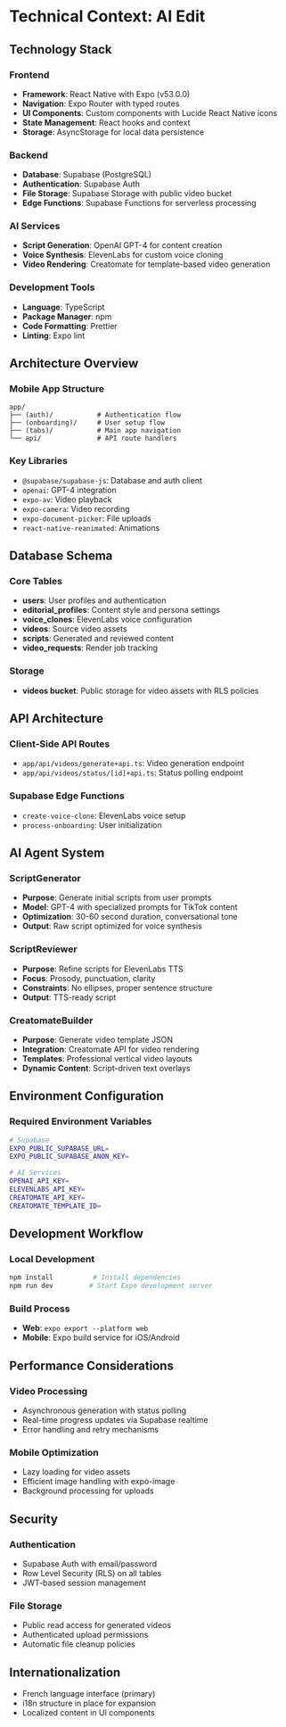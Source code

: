 # Technical Context: AI Edit

## Technology Stack

### Frontend
- **Framework**: React Native with Expo (v53.0.0)
- **Navigation**: Expo Router with typed routes
- **UI Components**: Custom components with Lucide React Native icons
- **State Management**: React hooks and context
- **Storage**: AsyncStorage for local data persistence

### Backend
- **Database**: Supabase (PostgreSQL)
- **Authentication**: Supabase Auth
- **File Storage**: Supabase Storage with public video bucket
- **Edge Functions**: Supabase Functions for serverless processing

### AI Services
- **Script Generation**: OpenAI GPT-4 for content creation
- **Voice Synthesis**: ElevenLabs for custom voice cloning
- **Video Rendering**: Creatomate for template-based video generation

### Development Tools
- **Language**: TypeScript
- **Package Manager**: npm
- **Code Formatting**: Prettier
- **Linting**: Expo lint

## Architecture Overview

### Mobile App Structure
```
app/
├── (auth)/           # Authentication flow
├── (onboarding)/     # User setup flow
├── (tabs)/           # Main app navigation
└── api/              # API route handlers
```

### Key Libraries
- `@supabase/supabase-js`: Database and auth client
- `openai`: GPT-4 integration
- `expo-av`: Video playback
- `expo-camera`: Video recording
- `expo-document-picker`: File uploads
- `react-native-reanimated`: Animations

## Database Schema

### Core Tables
- **users**: User profiles and authentication
- **editorial_profiles**: Content style and persona settings
- **voice_clones**: ElevenLabs voice configuration
- **videos**: Source video assets
- **scripts**: Generated and reviewed content
- **video_requests**: Render job tracking

### Storage
- **videos bucket**: Public storage for video assets with RLS policies

## API Architecture

### Client-Side API Routes
- `app/api/videos/generate+api.ts`: Video generation endpoint
- `app/api/videos/status/[id]+api.ts`: Status polling endpoint

### Supabase Edge Functions
- `create-voice-clone`: ElevenLabs voice setup
- `process-onboarding`: User initialization

## AI Agent System

### ScriptGenerator
- **Purpose**: Generate initial scripts from user prompts
- **Model**: GPT-4 with specialized prompts for TikTok content
- **Optimization**: 30-60 second duration, conversational tone
- **Output**: Raw script optimized for voice synthesis

### ScriptReviewer
- **Purpose**: Refine scripts for ElevenLabs TTS
- **Focus**: Prosody, punctuation, clarity
- **Constraints**: No ellipses, proper sentence structure
- **Output**: TTS-ready script

### CreatomateBuilder
- **Purpose**: Generate video template JSON
- **Integration**: Creatomate API for video rendering
- **Templates**: Professional vertical video layouts
- **Dynamic Content**: Script-driven text overlays

## Environment Configuration

### Required Environment Variables
```bash
# Supabase
EXPO_PUBLIC_SUPABASE_URL=
EXPO_PUBLIC_SUPABASE_ANON_KEY=

# AI Services
OPENAI_API_KEY=
ELEVENLABS_API_KEY=
CREATOMATE_API_KEY=
CREATOMATE_TEMPLATE_ID=
```

## Development Workflow

### Local Development
```bash
npm install          # Install dependencies
npm run dev         # Start Expo development server
```

### Build Process
- **Web**: `expo export --platform web`
- **Mobile**: Expo build service for iOS/Android

## Performance Considerations

### Video Processing
- Asynchronous generation with status polling
- Real-time progress updates via Supabase realtime
- Error handling and retry mechanisms

### Mobile Optimization
- Lazy loading for video assets
- Efficient image handling with expo-image
- Background processing for uploads

## Security

### Authentication
- Supabase Auth with email/password
- Row Level Security (RLS) on all tables
- JWT-based session management

### File Storage
- Public read access for generated videos
- Authenticated upload permissions
- Automatic file cleanup policies

## Internationalization
- French language interface (primary)
- i18n structure in place for expansion
- Localized content in UI components
